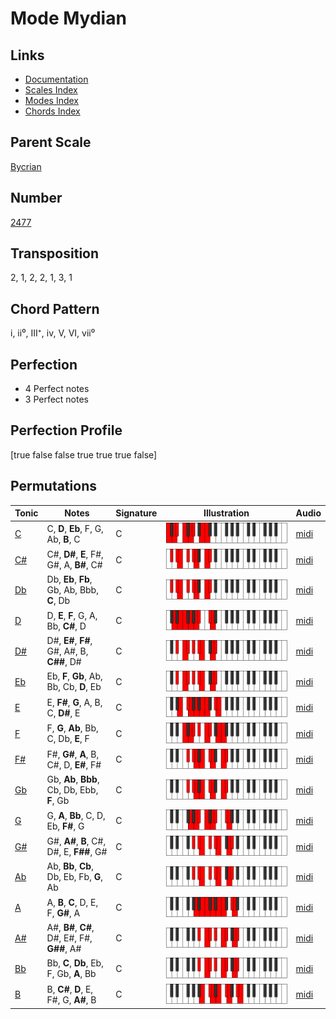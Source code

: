 # Mode Mydian

## Links

- [Documentation](README.md)
- [Scales Index](Scales.md)
- [Modes Index](Modes.md)
- [Chords Index](Chords.md)

## Parent Scale

[Bycrian](ScaleBycrian.md)

## Number

[2477](https://ianring.com/musictheory/scales/2477)

## Transposition

2, 1, 2, 2, 1, 3, 1

## Chord Pattern

i, ii⁰, III⁺, iv, V, VI, vii⁰

## Perfection

- 4 Perfect notes
- 3 Perfect notes

## Perfection Profile

[true false false true true true false]

## Permutations

| Tonic | Notes | Signature | Illustration | Audio |
|-------|-------|-----------|--------------|-------|
| [C](ModeCNaturalMydian.md) | C, **D**, **Eb**, F, G, Ab, **B**, C | C | ![CNaturalMydian](ModeCNaturalMydian.png) | [midi](https://github.com/edipermadi/music/blob/main/docs/ModeCNaturalMydian.mid?raw=true) |
| [C#](ModeCSharpMydian.md) | C#, **D#**, **E**, F#, G#, A, **B#**, C# | C | ![CSharpMydian](ModeCSharpMydian.png) | [midi](https://github.com/edipermadi/music/blob/main/docs/ModeCSharpMydian.mid?raw=true) |
| [Db](ModeDFlatMydian.md) | Db, **Eb**, **Fb**, Gb, Ab, Bbb, **C**, Db | C | ![DFlatMydian](ModeDFlatMydian.png) | [midi](https://github.com/edipermadi/music/blob/main/docs/ModeDFlatMydian.mid?raw=true) |
| [D](ModeDNaturalMydian.md) | D, **E**, **F**, G, A, Bb, **C#**, D | C | ![DNaturalMydian](ModeDNaturalMydian.png) | [midi](https://github.com/edipermadi/music/blob/main/docs/ModeDNaturalMydian.mid?raw=true) |
| [D#](ModeDSharpMydian.md) | D#, **E#**, **F#**, G#, A#, B, **C##**, D# | C | ![DSharpMydian](ModeDSharpMydian.png) | [midi](https://github.com/edipermadi/music/blob/main/docs/ModeDSharpMydian.mid?raw=true) |
| [Eb](ModeEFlatMydian.md) | Eb, **F**, **Gb**, Ab, Bb, Cb, **D**, Eb | C | ![EFlatMydian](ModeEFlatMydian.png) | [midi](https://github.com/edipermadi/music/blob/main/docs/ModeEFlatMydian.mid?raw=true) |
| [E](ModeENaturalMydian.md) | E, **F#**, **G**, A, B, C, **D#**, E | C | ![ENaturalMydian](ModeENaturalMydian.png) | [midi](https://github.com/edipermadi/music/blob/main/docs/ModeENaturalMydian.mid?raw=true) |
| [F](ModeFNaturalMydian.md) | F, **G**, **Ab**, Bb, C, Db, **E**, F | C | ![FNaturalMydian](ModeFNaturalMydian.png) | [midi](https://github.com/edipermadi/music/blob/main/docs/ModeFNaturalMydian.mid?raw=true) |
| [F#](ModeFSharpMydian.md) | F#, **G#**, **A**, B, C#, D, **E#**, F# | C | ![FSharpMydian](ModeFSharpMydian.png) | [midi](https://github.com/edipermadi/music/blob/main/docs/ModeFSharpMydian.mid?raw=true) |
| [Gb](ModeGFlatMydian.md) | Gb, **Ab**, **Bbb**, Cb, Db, Ebb, **F**, Gb | C | ![GFlatMydian](ModeGFlatMydian.png) | [midi](https://github.com/edipermadi/music/blob/main/docs/ModeGFlatMydian.mid?raw=true) |
| [G](ModeGNaturalMydian.md) | G, **A**, **Bb**, C, D, Eb, **F#**, G | C | ![GNaturalMydian](ModeGNaturalMydian.png) | [midi](https://github.com/edipermadi/music/blob/main/docs/ModeGNaturalMydian.mid?raw=true) |
| [G#](ModeGSharpMydian.md) | G#, **A#**, **B**, C#, D#, E, **F##**, G# | C | ![GSharpMydian](ModeGSharpMydian.png) | [midi](https://github.com/edipermadi/music/blob/main/docs/ModeGSharpMydian.mid?raw=true) |
| [Ab](ModeAFlatMydian.md) | Ab, **Bb**, **Cb**, Db, Eb, Fb, **G**, Ab | C | ![AFlatMydian](ModeAFlatMydian.png) | [midi](https://github.com/edipermadi/music/blob/main/docs/ModeAFlatMydian.mid?raw=true) |
| [A](ModeANaturalMydian.md) | A, **B**, **C**, D, E, F, **G#**, A | C | ![ANaturalMydian](ModeANaturalMydian.png) | [midi](https://github.com/edipermadi/music/blob/main/docs/ModeANaturalMydian.mid?raw=true) |
| [A#](ModeASharpMydian.md) | A#, **B#**, **C#**, D#, E#, F#, **G##**, A# | C | ![ASharpMydian](ModeASharpMydian.png) | [midi](https://github.com/edipermadi/music/blob/main/docs/ModeASharpMydian.mid?raw=true) |
| [Bb](ModeBFlatMydian.md) | Bb, **C**, **Db**, Eb, F, Gb, **A**, Bb | C | ![BFlatMydian](ModeBFlatMydian.png) | [midi](https://github.com/edipermadi/music/blob/main/docs/ModeBFlatMydian.mid?raw=true) |
| [B](ModeBNaturalMydian.md) | B, **C#**, **D**, E, F#, G, **A#**, B | C | ![BNaturalMydian](ModeBNaturalMydian.png) | [midi](https://github.com/edipermadi/music/blob/main/docs/ModeBNaturalMydian.mid?raw=true) |
